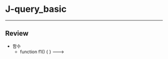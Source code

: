 # J-query_basic

---

## Review



- 함수
  - function f1() { }  ---> <script> 시작되자마자 함수 정의 선언 //
  - 다른 함수(function() { });
  - var a = function() { }  ---> 변수 선언문 사용시 선언
  - var b = [1, 2, 3, 4];
  - var c = {변수명: 값, ... 변수명: 함수};
  - var d = [다양한 타입, 요소 객체 가능 / 논리값, 함수 등]
- dom : html 태그를 객체 형태로 Document Object Model
  - 1개 태그를 dom 객체로 리턴 ---> dom.gEBI("id"); queryselector
  - 여러 태그명을 dom 배열로 리턴  ---> dom.gEsBTN("태그명"); / queryselectall
  - dom.style
  - dom.innerHTML
  - dom.textContent
  - dom.해당태그속성명
  - img  ---> src, width, height
  - a ---> href
  - dom을 객체인지 배열인지 구분 필수
- 이벤트
  - window.onload
  
  - 모든태그 = onclick, ocdblock, onmouseover/out
  
  - innput type=text ---> onkeydown 1 /press 2 /up 3
  
  - input type=button  --->onclick, onchange
  
  - input type=submit  ---> onsubmit
  
    

---

## j-query

> java script ---> 변수 연산자 함수 객체 dom 이벤트
>
> dom + 이벤트 + 함수  ===> 구조 간결 쉽게 제공. 라이브러리 추가
>
> node.js  ===> 특화 기능 제공. 라이브러리
>
> vue.js,  react.js  ===> 화면 구성 컨텐츠 추가

```html
<script src="jquery.js"></script>
<script>
...
</script>
```

###  문법

- $ = jQuery 객체명 

  - jQuery객체.속성변수 없다.
  - jQuery객체.함수명()
  - $('css selector').jQuery객체포함 함수명()
  - $('css selector') 태그 선택하여 jquery 객체 변환
  - jQuery함수 - 속성 조회 / 설정, 다른태그 추가, 삭제 수정 , 이벤트 처리 함수
    - 문서 객체 조작

  ```html
  $(document).ready(function() {
  $("h1").css("color", "red");
  })
  
  window.onload = function() {
  document.getElementByTagName("h1")[0].style.color = "red";
  }
  ```

  - dom 객체. 속성명 = "값";   ---> javascript



### 함수

| css(스타일)                | ("속성명", "값"); setter형  /  ("속성명"); getter형     |
| -------------------------- | ------------------------------------------------------- |
| attr(속성)                 | attr("태그의 속성명", "값");  /  attr("태그의 속성명"); |
|                            | removeAttr("속성명")   ---> 해당 속성 삭제              |
| html(태그내부 컨텐츠 출력) | == innerHTML 같은 역할 (태그 실행 o)                    |
|                            | $().html("..."); / html(); getter  /  html(" "); setter |
| text(태그내부 컨텐츠 출력) | textContent 변수 같은 역할( 태그 실행 x)                |
| append                     | 이전 컨텐츠 뒤에 추가 역할( += )  /  append(" ..");     |
| empty()  /  remove()       | 속성 내부값 삭제  /  속성 자체를 삭제                   |
| addClass  /  removeClass   | 태그에 클래스 추가 / 삭제  /  .클래스명 { css 정의 }    |
| toggleClass                | 분류시 css  /  add와 remove를 한개로 사용               |
| val()                      | input 입력 / 선택값                                     |

| hide / show  | 일시적                                                    |
| ------------ | --------------------------------------------------------- |
| slideup/down |                                                           |
| on           | 이벤트 처리  /  **$(' ').on('click', function(e) { } );** |
| off          | 이벤트 취소 /  **$(' ').off('click', function(e) { } );** |





































